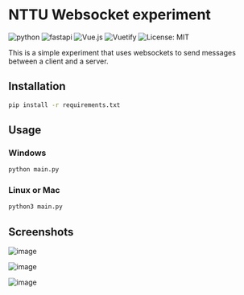 <!--
 * @Author: hibana2077 hibana2077@gmail.com
 * @Date: 2023-03-28 08:56:03
 * @LastEditors: hibana2077 hibana2077@gmail.com
 * @LastEditTime: 2023-03-28 09:23:24
 * @FilePath: \computer_network_2\README.md
 * @Description: 这是默认设置,请设置`customMade`, 打开koroFileHeader查看配置 进行设置: https://github.com/OBKoro1/koro1FileHeader/wiki/%E9%85%8D%E7%BD%AE
-->
# NTTU Websocket experiment

![python](https://img.shields.io/badge/python-3.10-blue?style=plastic-square&logo=python)
![fastapi](https://img.shields.io/badge/fastapi-0.85.1-009688?style=plastic-square&logo=fastapi)
![Vue.js](https://img.shields.io/badge/Vue.js-3-4FC08D?style=plastic-square&logo=Vue.js)
![Vuetify](https://img.shields.io/badge/Vuetify-3-1867C0?style=plastic-square&logo=Vuetify)
![License: MIT](https://img.shields.io/badge/License-MIT-yellow.svg)

This is a simple experiment that uses websockets to send messages between a client and a server.

## Installation

```bash
pip install -r requirements.txt
```

## Usage

### Windows

```bash
python main.py
```

### Linux or Mac

```bash
python3 main.py
```

## Screenshots

![image](https://media.discordapp.net/attachments/868759966431973416/1090079226025218158/image.png)

![image](https://media.discordapp.net/attachments/868759966431973416/1090079374000279632/image.png)

![image](https://media.discordapp.net/attachments/868759966431973416/1090080877272379412/Screenshot_20230328-091156.png?width=321&height=713)